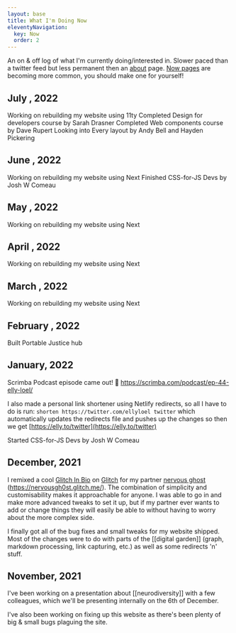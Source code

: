 ```yaml
---
layout: base
title: What I'm Doing Now
eleventyNavigation:
  key: Now
  order: 2
---
```


An on & off log of what I'm currently doing/interested in. Slower paced than a twitter feed but less permanent then an [about](/#about) page.
[Now pages](https://nownownow.com/about) are becoming more common, you should make one for yourself!

## July , 2022
Working on rebuilding my website using 11ty
Completed Design for developers course by Sarah Drasner
Completed Web components course by Dave Rupert
Looking into Every layout by Andy Bell and Hayden Pickering

## June , 2022
Working on rebuilding my website using Next
Finished CSS-for-JS Devs by Josh W Comeau

## May , 2022

Working on rebuilding my website using Next

## April , 2022

Working on rebuilding my website using Next

## March , 2022

Working on rebuilding my website using Next

## February , 2022

Built Portable Justice hub

## January, 2022

Scrimba Podcast episode came out! 🎉
https://scrimba.com/podcast/ep-44-elly-loel/

I also made a personal link shortener using Netlify redirects, so all I have to do is run: `shorten https://twitter.com/ellyloel twitter` which automatically updates the redirects file and pushes up the changes so then we get [https://elly.to/twitter](https://elly.to/twitter)

Started CSS-for-JS Devs by Josh W Comeau

## December, 2021

I remixed a cool [Glitch In Bio](https://glitch.com/glitch-in-bio) on [Glitch](https://glitch.com/) for my partner [nervous ghost](https://twitter.com/nervousgh0st) (https://nervousgh0st.glitch.me/). The combination of simplicity and customisability makes it approachable for anyone. I was able to go in and make more advanced tweaks to set it up, but if my partner ever wants to add or change things they will easily be able to without having to worry about the more complex side.

I finally got all of the bug fixes and small tweaks for my website shipped. Most of the changes were to do with parts of the [[digital garden]] (graph, markdown processing, link capturing, etc.) as well as some redirects 'n' stuff.

## November, 2021

I've been working on a presentation about [[neurodiversity]] with a few colleagues, which we'll be presenting internally on the 6th of December.

I've also been working on fixing up this website as there's been plenty of big & small bugs plaguing the site.
